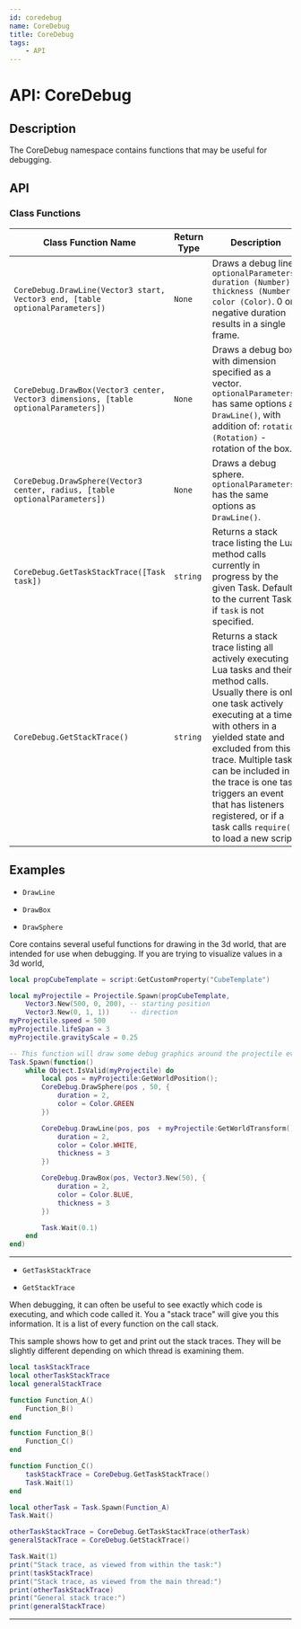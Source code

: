 ```yaml
---
id: coredebug
name: CoreDebug
title: CoreDebug
tags:
    - API
---
```


# API: CoreDebug

## Description

The CoreDebug namespace contains functions that may be useful for debugging.

## API

### Class Functions

| Class Function Name | Return Type | Description | Tags |
| -------------- | ----------- | ----------- | ---- |
| `CoreDebug.DrawLine(Vector3 start, Vector3 end, [table optionalParameters])` | `None` | Draws a debug line. `optionalParameters: duration (Number), thickness (Number), color (Color)`. 0 or negative duration results in a single frame. | None |
| `CoreDebug.DrawBox(Vector3 center, Vector3 dimensions, [table optionalParameters])` | `None` | Draws a debug box, with dimension specified as a vector. `optionalParameters` has same options as `DrawLine()`, with addition of: `rotation (Rotation)` - rotation of the box. | None |
| `CoreDebug.DrawSphere(Vector3 center, radius, [table optionalParameters])` | `None` | Draws a debug sphere. `optionalParameters` has the same options as `DrawLine()`. | None |
| `CoreDebug.GetTaskStackTrace([Task task])` | `string` | Returns a stack trace listing the Lua method calls currently in progress by the given Task. Defaults to the current Task if `task` is not specified. | None |
| `CoreDebug.GetStackTrace()` | `string` | Returns a stack trace listing all actively executing Lua tasks and their method calls. Usually there is only one task actively executing at a time, with others in a yielded state and excluded from this trace. Multiple tasks can be included in the trace is one task triggers an event that has listeners registered, or if a task calls `require()` to load a new script. | None |

## Examples

- `DrawLine`

- `DrawBox`

- `DrawSphere`

Core contains several useful functions for drawing in the 3d world, that are intended for use when debugging. If you are trying to visualize values in a 3d world,

```lua
local propCubeTemplate = script:GetCustomProperty("CubeTemplate")

local myProjectile = Projectile.Spawn(propCubeTemplate,
    Vector3.New(500, 0, 200), -- starting position
    Vector3.New(0, 1, 1))     -- direction
myProjectile.speed = 500
myProjectile.lifeSpan = 3
myProjectile.gravityScale = 0.25

-- This function will draw some debug graphics around the projectile ever 1/10 second:
Task.Spawn(function()
    while Object.IsValid(myProjectile) do
        local pos = myProjectile:GetWorldPosition();
        CoreDebug.DrawSphere(pos , 50, {
            duration = 2,
            color = Color.GREEN
        })

        CoreDebug.DrawLine(pos, pos  + myProjectile:GetWorldTransform():GetForwardVector() * 50, {
            duration = 2,
            color = Color.WHITE,
            thickness = 3
        })

        CoreDebug.DrawBox(pos, Vector3.New(50), {
            duration = 2,
            color = Color.BLUE,
            thickness = 3
        })

        Task.Wait(0.1)
    end
end)
```

---

- `GetTaskStackTrace`

- `GetStackTrace`

When debugging, it can often be useful to see exactly which code is executing, and which code called it. You a "stack trace" will give you this information. It is a list of every function on the call stack.

This sample shows how to get and print out the stack traces. They will be slightly different depending on which thread is examining them.

```lua
local taskStackTrace
local otherTaskStackTrace
local generalStackTrace

function Function_A()
    Function_B()
end

function Function_B()
    Function_C()
end

function Function_C()
    taskStackTrace = CoreDebug.GetTaskStackTrace()
    Task.Wait(1)
end

local otherTask = Task.Spawn(Function_A)
Task.Wait()

otherTaskStackTrace = CoreDebug.GetTaskStackTrace(otherTask)
generalStackTrace = CoreDebug.GetStackTrace()

Task.Wait(1)
print("Stack trace, as viewed from within the task:")
print(taskStackTrace)
print("Stack trace, as viewed from the main thread:")
print(otherTaskStackTrace)
print("General stack trace:")
print(generalStackTrace)
```

---
